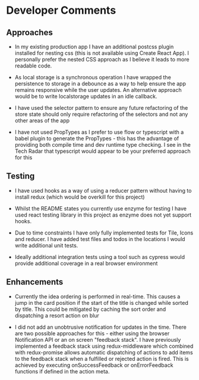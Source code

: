 # Developer Comments

## Approaches

* In my existing production app I have an additional postcss plugin
  installed for nesting css (this is not available using Create React App).
  I personally prefer the nested CSS approach as I believe it leads
  to more readable code.
  
* As local storage is a synchronous operation I have wrapped the persistence
  to storage in a debounce as a way to help ensure the app remains responsive
  while the user updates. An alternative approach would be to write localstorage
  updates in an idle callback.
  
* I have used the selector pattern to ensure any future refactoring of the
  store state should only require refactoring of the selectors and not any
  other areas of the app
  
* I have not used PropTypes as I prefer to use flow or typescript with a babel
  plugin to generate the PropTypes - this has the advantage of providing both
  compile time and dev runtime type checking. I see in the Tech Radar that
  typescript would appear to be your preferred approach for this

## Testing

* I have used hooks as a way of using a reducer pattern
  without having to install redux (which would be overkill for
  this project)

* Whilst the README states you currently use enzyme for testing
  I have used react testing library in this project as enzyme
  does not yet support hooks.
  
* Due to time constraints I have only fully implemented tests for
  Tile, Icons and reducer. I have added test files and todos in the
  locations I would write additional unit tests.
  
* Ideally additional integration tests using a tool such as cypress
  would provide additional coverage in a real browser environment

## Enhancements
* Currently the idea ordering is performed in real-time. This causes
  a jump in the card position if the start of the title is changed
  while sorted by title. This could be mitigated by caching the sort
  order and dispatching a resort action on blur

* I did not add an unobtrusive notification for updates in the time.
  There are two possible approaches for this - either using the browser
  Notification API or an on screen "feedback stack". I have previously
  implemented a feedback stack using redux-middleware which combined with
  redux-promise allows automatic dispatching of actions to add items
  to the feedback stack when a fulfilled or rejected action is fired.
  This is achieved by executing onSuccessFeedback or onErrorFeedback
  functions if defined in the action meta.

